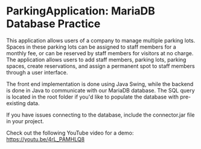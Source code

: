 # ParkingApplication: MariaDB Database Practice 

This application allows users of a company to manage multiple parking lots. Spaces in these parking lots can be assigned to staff members for a monthly fee, or can be reserved by staff members for visitors at no charge. The application allows users to add staff members, parking lots, parking spaces, create reservations, and assign a permanent spot to staff members through a user interface. 

The front end implementation is done using Java Swing, while the backend is done in Java to communicate with our MariaDB database. The SQL query is located in the root folder if you'd like to populate the database with pre-existing data. 

If you have issues connecting to the database, include the connector.jar file in your project.

Check out the following YouTube video for a demo: https://youtu.be/4rL_PAMHLQ8
